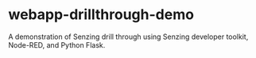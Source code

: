 # webapp-drillthrough-demo
A demonstration of Senzing drill through using Senzing developer toolkit, Node-RED, and Python Flask.
